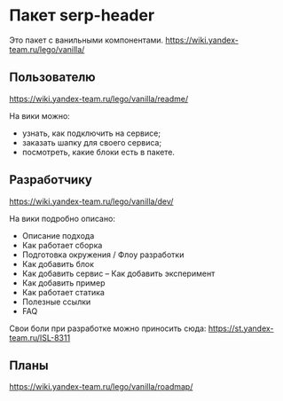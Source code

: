 # Пакет serp-header

Это пакет с ванильными компонентами.
https://wiki.yandex-team.ru/lego/vanilla/


## Пользователю

https://wiki.yandex-team.ru/lego/vanilla/readme/

На вики можно:
- узнать, как подключить на сервисе;
- заказать шапку для своего сервиса;
- посмотреть, какие блоки есть в пакете.

## Разработчику

https://wiki.yandex-team.ru/lego/vanilla/dev/

На вики подробно описано:
- Описание подхода
- Как работает сборка
- Подготовка окружения / Флоу разработки
- Как добавить блок
- Как добавить сервис
– Как добавить эксперимент
- Как добавить пример
- Как работает статика
- Полезные ссылки
- FAQ

Свои боли при разработке можно приносить сюда: https://st.yandex-team.ru/ISL-8311

## Планы

https://wiki.yandex-team.ru/lego/vanilla/roadmap/
